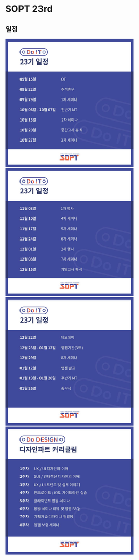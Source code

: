 # SOPT 23rd

## 일정

<img src="./img/1readme/0.jpg" width=400px><img src="./img/1readme/1.jpg" width=400px>
<br>
<img src="./img/1readme/2.jpg" width=400px><img src="./img/1readme/3.jpg" width=400px>

